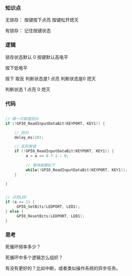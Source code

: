 

### 知识点

无锁存： 按键按下点亮  按键松开熄灭

有锁存： 记住按键状态


### 逻辑

锁存状态默认 0
按键默认高电平

按下低电平

按下 取反 判断状态是1  点亮
         判断状态是0   熄灭


判断状态 1 点亮
         0 熄灭



### 代码

```c

// 第一次取值防抖
if (!GPIO_ReadInputDataBit(KEYPORT, KEY1)) {			

	// 防抖
	delay_ms(20);

	// 实际取值
	if (!GPIO_ReadInputDataBit(KEYPORT, KEY1)) {
		 a = a == 0 ? 1 : 0;
	     
	     // 等待按键松下
		 while(!GPIO_ReadInputDataBit(KEYPORT, KEY1));
	}

}


// 点亮LED
if (a == 1) {
	 GPIO_SetBits(LEDPORT, LED1);
} else {
	 GPIO_ResetBits(LEDPORT, LED1);
}
```


### 思考

死循环频率多少？

死循环中多个逻辑怎么组织？

有没有更好的？比如中断，或者类似操作系统的异步任务。